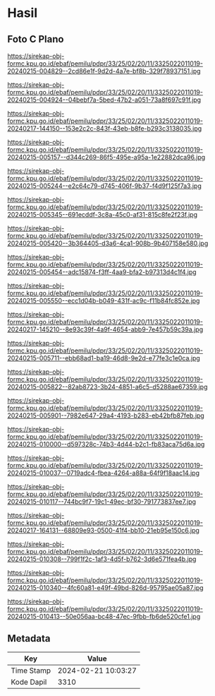 # Hasil

## Foto C Plano

https://sirekap-obj-formc.kpu.go.id/ebaf/pemilu/pdpr/33/25/02/20/11/3325022011019-20240215-004829--2cd86e1f-9d2d-4a7e-bf8b-329f78937151.jpg

https://sirekap-obj-formc.kpu.go.id/ebaf/pemilu/pdpr/33/25/02/20/11/3325022011019-20240215-004924--04bebf7a-5bed-47b2-a051-73a8f697c91f.jpg

https://sirekap-obj-formc.kpu.go.id/ebaf/pemilu/pdpr/33/25/02/20/11/3325022011019-20240217-144150--153e2c2c-843f-43eb-b8fe-b293c3138035.jpg

https://sirekap-obj-formc.kpu.go.id/ebaf/pemilu/pdpr/33/25/02/20/11/3325022011019-20240215-005157--d344c269-86f5-495e-a95a-1e22882dca96.jpg

https://sirekap-obj-formc.kpu.go.id/ebaf/pemilu/pdpr/33/25/02/20/11/3325022011019-20240215-005244--e2c64c79-d745-406f-9b37-f4d9f125f7a3.jpg

https://sirekap-obj-formc.kpu.go.id/ebaf/pemilu/pdpr/33/25/02/20/11/3325022011019-20240215-005345--691ecddf-3c8a-45c0-af31-815c8fe2f23f.jpg

https://sirekap-obj-formc.kpu.go.id/ebaf/pemilu/pdpr/33/25/02/20/11/3325022011019-20240215-005420--3b364405-d3a6-4ca1-908b-9b407158e580.jpg

https://sirekap-obj-formc.kpu.go.id/ebaf/pemilu/pdpr/33/25/02/20/11/3325022011019-20240215-005454--adc15874-f3ff-4aa9-bfa2-b97313d4c1f4.jpg

https://sirekap-obj-formc.kpu.go.id/ebaf/pemilu/pdpr/33/25/02/20/11/3325022011019-20240215-005550--ecc1d04b-b049-431f-ac9c-f11b84fc852e.jpg

https://sirekap-obj-formc.kpu.go.id/ebaf/pemilu/pdpr/33/25/02/20/11/3325022011019-20240217-145210--8e93c39f-4a9f-4654-abb9-7e457b59c39a.jpg

https://sirekap-obj-formc.kpu.go.id/ebaf/pemilu/pdpr/33/25/02/20/11/3325022011019-20240215-005711--ebb68ad1-ba19-46d8-9e2d-e77fe3c1e0ca.jpg

https://sirekap-obj-formc.kpu.go.id/ebaf/pemilu/pdpr/33/25/02/20/11/3325022011019-20240215-005822--82ab8723-3b24-4851-a6c5-d5288ae67359.jpg

https://sirekap-obj-formc.kpu.go.id/ebaf/pemilu/pdpr/33/25/02/20/11/3325022011019-20240215-005901--7982e647-29a4-4193-b283-eb42bfb87feb.jpg

https://sirekap-obj-formc.kpu.go.id/ebaf/pemilu/pdpr/33/25/02/20/11/3325022011019-20240215-010000--d597328c-74b3-4d44-b2c1-fb83aca75d6a.jpg

https://sirekap-obj-formc.kpu.go.id/ebaf/pemilu/pdpr/33/25/02/20/11/3325022011019-20240215-010037--0719adc4-fbea-4264-a88a-64f9f18aac14.jpg

https://sirekap-obj-formc.kpu.go.id/ebaf/pemilu/pdpr/33/25/02/20/11/3325022011019-20240215-010117--744bc9f7-19c1-49ec-bf30-791773837ee7.jpg

https://sirekap-obj-formc.kpu.go.id/ebaf/pemilu/pdpr/33/25/02/20/11/3325022011019-20240217-164131--68809e93-0500-41f4-bb10-21eb95e150c6.jpg

https://sirekap-obj-formc.kpu.go.id/ebaf/pemilu/pdpr/33/25/02/20/11/3325022011019-20240215-010308--799f1f2c-1af3-4d5f-b762-3d6e571fea4b.jpg

https://sirekap-obj-formc.kpu.go.id/ebaf/pemilu/pdpr/33/25/02/20/11/3325022011019-20240215-010340--4fc60a81-e49f-49bd-826d-95795ae05a87.jpg

https://sirekap-obj-formc.kpu.go.id/ebaf/pemilu/pdpr/33/25/02/20/11/3325022011019-20240215-010413--50e056aa-bc48-47ec-9fbb-fb6de520cfe1.jpg


## Metadata

| Key        | Value               |
| ---------- | ------------------- |
| Time Stamp | 2024-02-21 10:03:27 |
| Kode Dapil | 3310                |



